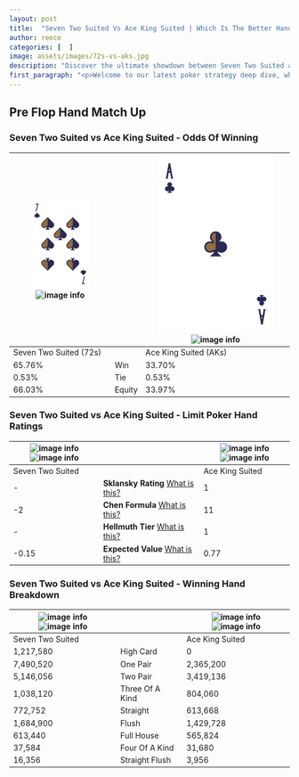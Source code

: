 ```yaml
---
layout: post
title:  "Seven Two Suited Vs Ace King Suited | Which Is The Better Hand In Poker? A Complete Guide"
author: reece
categories: [  ]
image: assets/images/72s-vs-aks.jpg
description: "Discover the ultimate showdown between Seven Two Suited and Ace King Suited in poker! Uncover the odds, strategies, and scenarios where one hand triumphs over the other. Get ready to up your poker game with this thrilling analysis."
first_paragraph: "<p>Welcome to our latest poker strategy deep dive, where we're pitting two distinct hands against each other in a high-stakes showdown: Seven Two Suited vs Ace King Suited.</p><p>In the dynamic world of poker, every decision counts, and knowing which hand holds the upper hand is key to your success at the table.</p><p>In this article, we'll dissect these two hands, explore the scenarios where one dominates the other, and equip you with the knowledge to make strategic choices that can tip the odds in your favor.</p><p>Get ready to unravel the intriguing dynamics of these poker hands and elevate your game to new heights.</p>"
---
```




[comment]: # (sp0)

## Pre Flop Hand Match Up

<div class="table hand-ratings" markdown="1"> 



### Seven Two Suited vs Ace King Suited - Odds Of Winning


    
| ![image info](assets/images/hand1/7.png) ![image info](assets/images/hand1/2s.png) |  | ![image info](assets/images/hand2/A.png) ![image info](assets/images/hand2/ks.png) |
| -------- | -------- | -------- |
| Seven Two Suited (72s) |  | Ace King Suited (AKs) |
| 65.76% | Win | 33.70% |
| 0.53% | Tie | 0.53% |
| 66.03% | Equity | 33.97% |




[comment]: # (sp1)



### Seven Two Suited vs Ace King Suited - Limit Poker Hand Ratings


    
| ![image info](https://www.riverpairs.com/assets/images/hand1/7.png) ![image info](https://www.riverpairs.com/assets/images/hand1/2s.png) |  | ![image info](https://www.riverpairs.com/assets/images/hand2/A.png) ![image info](https://www.riverpairs.com/assets/images/hand2/ks.png) |
| -------- | -------- | -------- |
| Seven Two Suited |  | Ace King Suited |
| - | **Sklansky Rating** [What is this?](/sklansky-rating-explained) | 1 |
| -2 | **Chen Formula** [What is this?](/chen-formula-explained) | 11 |
| - | **Hellmuth Tier** [What is this?](/Hellmuth-tier-explained) | 1 |
| -0.15 | **Expected Value** [What is this?](/expected-value-explained) | 0.77 |




[comment]: # (sp2)



### Seven Two Suited vs Ace King Suited - Winning Hand Breakdown


    
| ![image info](https://www.riverpairs.com/assets/images/hand1/7.png) ![image info](https://www.riverpairs.com/assets/images/hand1/2s.png) |  | ![image info](https://www.riverpairs.com/assets/images/hand2/A.png) ![image info](https://www.riverpairs.com/assets/images/hand2/ks.png) |
| -------- | -------- | -------- |
| Seven Two Suited |  | Ace King Suited |
| 1,217,580 | High Card | 0 |
| 7,490,520 | One Pair | 2,365,200 |
| 5,146,056 | Two Pair | 3,419,136 |
| 1,038,120 | Three Of A Kind | 804,060 |
| 772,752 | Straight | 613,668 |
| 1,684,900 | Flush | 1,429,728 |
| 613,440 | Full House | 565,824 |
| 37,584 | Four Of A Kind | 31,680 |
| 16,356 | Straight Flush | 3,956 |




[comment]: # (sp3)



</div>

[comment]: # (sp4)



[comment]: # (sp5)

